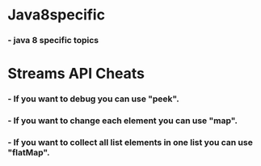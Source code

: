 # Java8specific
### - java 8 specific topics

# Streams API Cheats
   ### - If you want to debug  you can use "peek".
   ### - If you want to change each element you can use "map".
   ### - If you want to collect all list elements in one list you can use "flatMap".
